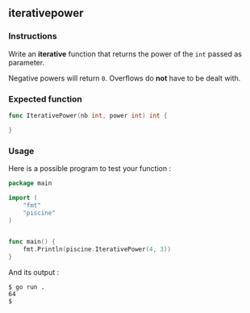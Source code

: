 ## iterativepower

### Instructions

Write an **iterative** function that returns the power of the `int` passed as parameter.

Negative powers will return `0`. Overflows do **not** have to be dealt with.

### Expected function

```go
func IterativePower(nb int, power int) int {

}
```

### Usage

Here is a possible program to test your function :

```go
package main

import (
	"fmt"
	"piscine"
)


func main() {
	fmt.Println(piscine.IterativePower(4, 3))
}
```

And its output :

```console
$ go run .
64
$
```
